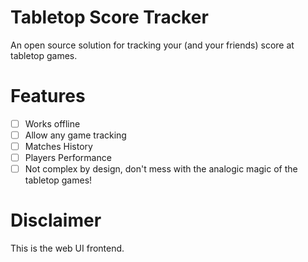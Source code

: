 # Tabletop Score Tracker

An open source solution for tracking your (and your friends) score at tabletop games.

# Features

-[ ] Works offline
-[ ] Allow any game tracking
-[ ] Matches History
-[ ] Players Performance
-[ ] Not complex by design, don't mess with the analogic magic of the tabletop games!

# Disclaimer

This is the web UI frontend.

